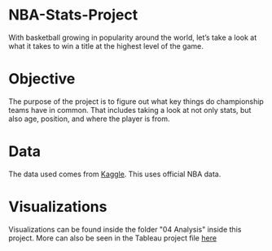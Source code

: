 # NBA-Stats-Project

With basketball growing in popularity around the world, let’s take a look at what it takes to win a title at the highest level of the game.


# Objective

The purpose of the project is to figure out what key things do championship teams have in common. That includes taking a look at not only stats, but also age, position, and where the player is from.

# Data
The data used comes from [Kaggle](https://www.kaggle.com/datasets/justinas/nba-players-data). This uses official NBA data.

# Visualizations

Visualizations can be found inside the folder "04 Analysis" inside this project. More can also be seen in the Tableau project file [here]((https://public.tableau.com/app/profile/joseph.anthony1978/viz/NBAStatsProject_17107236755600/Story1)https://public.tableau.com/app/profile/joseph.anthony1978/viz/NBAStatsProject_17107236755600/Story1)
